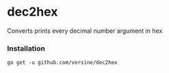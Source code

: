 # dec2hex
Converts prints every decimal number argument in hex

### Installation

`go get -u github.com/versine/dec2hex`
